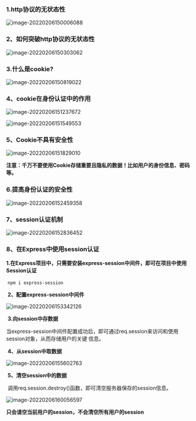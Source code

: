 ### 1.http协议的无状态性

![image-20220206150006088](C:\Users\000\AppData\Roaming\Typora\typora-user-images\image-20220206150006088.png)

 

### 2、如何突破http协议的无状态性

![image-20220206150303062](C:\Users\000\AppData\Roaming\Typora\typora-user-images\image-20220206150303062.png)



### 3.什么是cookie?

![image-20220206150819022](C:\Users\000\AppData\Roaming\Typora\typora-user-images\image-20220206150819022.png)



### 4、cookie在身份认证中的作用

![image-20220206151237672](C:\Users\000\AppData\Roaming\Typora\typora-user-images\image-20220206151237672.png)

![image-20220206151549553](C:\Users\000\AppData\Roaming\Typora\typora-user-images\image-20220206151549553.png)



### 5、Cookie不具有安全性 

![image-20220206151829010](C:\Users\000\AppData\Roaming\Typora\typora-user-images\image-20220206151829010.png)

**注意：千万不要使用Cookie存储重要且隐私的数据！比如用户的身份信息、密码等。**



### 6.提高身份认证的安全性

![image-20220206152459358](C:\Users\000\AppData\Roaming\Typora\typora-user-images\image-20220206152459358.png)



### 7、session认证机制

![image-20220206152836452](C:\Users\000\AppData\Roaming\Typora\typora-user-images\image-20220206152836452.png)



### 8、在Express中使用session认证

​		**1.在Express项目中，只需要安装express-session中间件，即可在项目中使用Session认证**

​				`npm i express-session`

​		**2、配置express-session中间件**

![image-20220206153342126](C:\Users\000\AppData\Roaming\Typora\typora-user-images\image-20220206153342126.png)

​		**3.向session中存数据**

​				当express-session中间件配置成功后，即可通过req.session来访问和使用session对象，从而存储用户的关键			信息。

​		**4、从session中取数据**

![image-20220206155602763](C:\Users\000\AppData\Roaming\Typora\typora-user-images\image-20220206155602763.png)

​		**5、清空session中的数据**

​				调用req.session.destroy()函数，即可清空服务器保存的session信息。

![image-20220206160056597](C:\Users\000\AppData\Roaming\Typora\typora-user-images\image-20220206160056597.png)

**只会请空当前用户的session，不会清空所有用户的session**